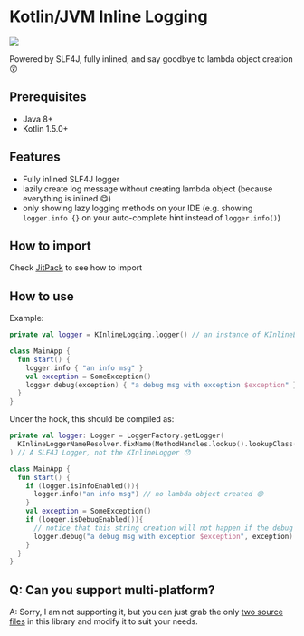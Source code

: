 # Kotlin/JVM Inline Logging
[![](https://jitpack.io/v/CXwudi/kotlin-jvm-1_5-inline-logging.svg)](https://jitpack.io/#CXwudi/kotlin-jvm-1_5-inline-logging)

Powered by SLF4J, fully inlined, and say goodbye to lambda object creation 😲

## Prerequisites

- Java 8+
- Kotlin 1.5.0+

## Features

- Fully inlined SLF4J logger
- lazily create log message without creating lambda object (because everything is inlined 😋)
- only showing lazy logging methods on your IDE (e.g. showing `logger.info {}` on your auto-complete hint instead of `logger.info()`)

## How to import

Check [JitPack](https://jitpack.io/#CXwudi/kotlin-jvm-1_5-inline-logging) to see how to import

## How to use

Example:
```kotlin
private val logger = KInlineLogging.logger() // an instance of KInlineLogger, which is a value class of SLF4J Logger

class MainApp {
  fun start() {
    logger.info { "an info msg" }
    val exception = SomeException()
    logger.debug(exception) { "a debug msg with exception $exception" }
  }
}
```
Under the hook, this should be compiled as:
```kotlin
private val logger: Logger = LoggerFactory.getLogger(
  KInlineLoggerNameResolver.fixName(MethodHandles.lookup().lookupClass())
) // A SLF4J Logger, not the KInlineLogger 😯

class MainApp {
  fun start() {
    if (logger.isInfoEnabled()){
      logger.info("an info msg") // no lambda object created 😊
    }
    val exception = SomeException()
    if (logger.isDebugEnabled()){
      // notice that this string creation will not happen if the debug level is not enabled
      logger.debug("a debug msg with exception $exception", exception) 
    } 
  }
}
```

## Q: Can you support multi-platform?

A: Sorry, I am not supporting it, but you can just grab the only [two source files](./lib/src/main/kotlin/mikufan/cx/inlinelogging/) in this library and modify it to suit your needs. 

